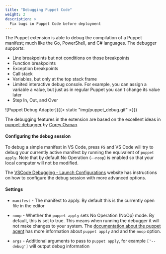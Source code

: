 ```yaml
---
title: "Debugging Puppet Code"
weight: 2
description: >
  Fix bugs in Puppet Code before deployment
---
```


<!-- TODO Need to change this entire section -->

The Puppet extension is able to debug the compilation of a Puppet manifest; much like the Go, PowerShell, and C# languages. The debugger supports:

* Line breakpoints but not conditions on those breakpoints
* Function breakpoints
* Exception breakpoints
* Call stack
* Variables, but only at the top stack frame
* Limited interactive debug console.  For example, you can assign a variable a value, but just as in regular Puppet you can't change its value later
* Step In, Out, and Over

![Puppet Debug Adapter]({{< static "img/puppet_debug.gif" >}})

The debugging features in the extension are based on the excellent ideas in [puppet-debugger](https://www.puppet-debugger.com/) by [Corey Osman](https://github.com/nwops).

#### Configuring the debug session

To debug a simple manifest in VS Code, press `F5` and VS Code will try to debug your currently active manifest by running the equivalent of `puppet apply`. Note that by default No Operation (`--noop`) is enabled so that your local computer will not be modified.

The [VSCode Debugging - Launch Configurations](https://code.visualstudio.com/docs/editor/debugging#_launch-configurations) website has instructions on how to configure the debug session with more advanced options.

#### Settings

- `manifest` - The manifest to apply.  By default this is the currently open file in the editor

- `noop` - Whether the `puppet apply` sets No Operation (NoOp) mode.  By default, this is set to true.  This means when running the debugger it will not make changes to your system. The [documentation about the puppet agent](https://puppet.com/docs/puppet/latest/man/apply.html#OPTIONS) has more information about `puppet apply` and and the `noop` option.

- `args` - Additional arguments to pass to `puppet apply`, for example `['--debug']` will output debug information
